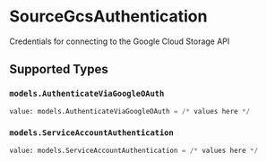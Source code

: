 # SourceGcsAuthentication

Credentials for connecting to the Google Cloud Storage API


## Supported Types

### `models.AuthenticateViaGoogleOAuth`

```python
value: models.AuthenticateViaGoogleOAuth = /* values here */
```

### `models.ServiceAccountAuthentication`

```python
value: models.ServiceAccountAuthentication = /* values here */
```

